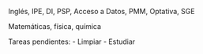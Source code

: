 Inglés, IPE, DI, PSP, Acceso a Datos, PMM, Optativa, SGE


Matemáticas, física, química

Tareas pendientes:
	- Limpiar
	- Estudiar

